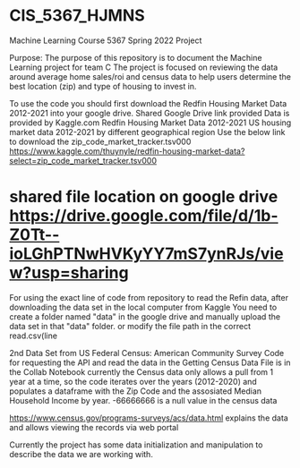 # CIS_5367_HJMNS
Machine Learning Course 5367 Spring 2022 Project

Purpose:
  The purpose of this repository is to document the Machine Learning project for team C
  The project is focused on reviewing the data around average home sales/roi and census data to help users determine the best location (zip) and type of housing to         invest in.
  
To use the code you should first download the Redfin Housing Market Data 2012-2021 into your google drive. Shared Google Drive link provided 
Data is provided by  Kaggle.com
  Redfin Housing Market Data 2012-2021
  US housing market data 2012-2021 by different geographical region
  Use the below link to download the zip_code_market_tracker.tsv000
  https://www.kaggle.com/thuynyle/redfin-housing-market-data?select=zip_code_market_tracker.tsv000
# shared file location on google drive https://drive.google.com/file/d/1b-Z0Tt--ioLGhPTNwHVKyYY7mS7ynRJs/view?usp=sharing

  For using the exact line of code from repository to read the Refin data, after downloading the data set in the local computer from Kaggle
  You need to create a folder named "data" in the google drive and manually upload the data set in that "data" folder. or modify the file path in the correct read.csv(line

2nd Data Set from US Federal Census: American Community Survey
Code for requesting the API and read the data in the Getting Census Data File is in the Collab Notebook
currently the Census data only allows a pull from 1 year at a time, so the code iterates over the years (2012-2020) and populates a dataframe with the Zip Code and the assosiated Median Household Income by year. -66666666 is a null value in the census data

https://www.census.gov/programs-surveys/acs/data.html explains the data and allows viewing the records via web portal

Currently the project has some data initialization and manipulation to describe the data we are working with. 
